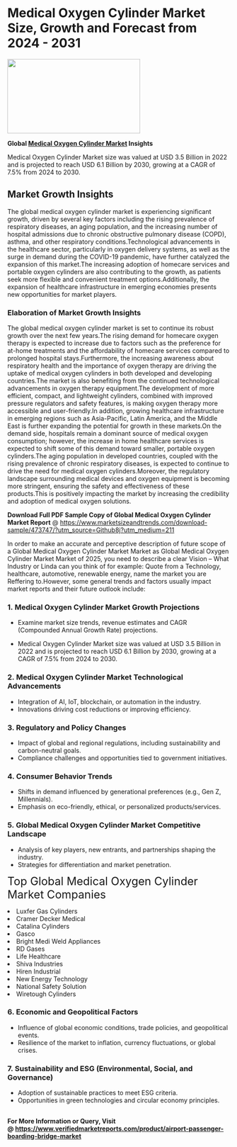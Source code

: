 <H1>Medical Oxygen Cylinder Market Size, Growth and Forecast from 2024 - 2031</H1><img class="aligncenter size-medium wp-image-584254" src="https://thirdeyenews.in/wp-content/uploads/2024/09/Global-Market-Research-300x168.jpeg" alt="" width="300" height="168" /><p><strong>Global&nbsp;<a href="https://www.marketsizeandtrends.com/download-sample/473747/?utm_source=Github8j?utm_medium=211">Medical Oxygen Cylinder Market</a> Insights</strong></p><p>Medical Oxygen Cylinder Market size was valued at USD 3.5 Billion in 2022 and is projected to reach USD 6.1 Billion by 2030, growing at a CAGR of 7.5% from 2024 to 2030.</p><p><h2>Market Growth Insights</h2> The global medical oxygen cylinder market is experiencing significant growth, driven by several key factors including the rising prevalence of respiratory diseases, an aging population, and the increasing number of hospital admissions due to chronic obstructive pulmonary disease (COPD), asthma, and other respiratory conditions.Technological advancements in the healthcare sector, particularly in oxygen delivery systems, as well as the surge in demand during the COVID-19 pandemic, have further catalyzed the expansion of this market.The increasing adoption of homecare services and portable oxygen cylinders are also contributing to the growth, as patients seek more flexible and convenient treatment options.Additionally, the expansion of healthcare infrastructure in emerging economies presents new opportunities for market players. <h3>Elaboration of Market Growth Insights</h3> The global medical oxygen cylinder market is set to continue its robust growth over the next few years.The rising demand for homecare oxygen therapy is expected to increase due to factors such as the preference for at-home treatments and the affordability of homecare services compared to prolonged hospital stays.Furthermore, the increasing awareness about respiratory health and the importance of oxygen therapy are driving the uptake of medical oxygen cylinders in both developed and developing countries.The market is also benefiting from the continued technological advancements in oxygen therapy equipment.The development of more efficient, compact, and lightweight cylinders, combined with improved pressure regulators and safety features, is making oxygen therapy more accessible and user-friendly.In addition, growing healthcare infrastructure in emerging regions such as Asia-Pacific, Latin America, and the Middle East is further expanding the potential for growth in these markets.On the demand side, hospitals remain a dominant source of medical oxygen consumption; however, the increase in home healthcare services is expected to shift some of this demand toward smaller, portable oxygen cylinders.The aging population in developed countries, coupled with the rising prevalence of chronic respiratory diseases, is expected to continue to drive the need for medical oxygen cylinders.Moreover, the regulatory landscape surrounding medical devices and oxygen equipment is becoming more stringent, ensuring the safety and effectiveness of these products.This is positively impacting the market by increasing the credibility and adoption of medical oxygen solutions.</p><p><span class=""><strong>Download Full PDF Sample Copy of Global Medical Oxygen Cylinder Market Report</strong> @ <a href="https://www.marketsizeandtrends.com/download-sample/473747/?utm_source=Github8j?utm_medium=211" target="_blank">https://www.marketsizeandtrends.com/download-sample/473747/?utm_source=Github8j?utm_medium=211</a></span></p><p>In order to make an accurate and perceptive description of future scope of a Global&nbsp;Medical Oxygen Cylinder Market Market as Global&nbsp;Medical Oxygen Cylinder Market Market of 2025, you need to describe a clear Vision &ndash; What Industry or Linda can you think of for example: Quote from a Technology, healthcare, automotive, renewable energy, name the market you are Reffering to.However, some general trends and factors usually impact market reports and their future outlook include:</p><h3>1.&nbsp;<strong>Medical Oxygen Cylinder Market Growth Projections</strong></h3><ul><li>Examine market size trends, revenue estimates and CAGR (Compounded Annual Growth Rate) projections.</li><li><p>Medical Oxygen Cylinder Market size was valued at USD 3.5 Billion in 2022 and is projected to reach USD 6.1 Billion by 2030, growing at a CAGR of 7.5% from 2024 to 2030.</p></li></ul><h3>2.&nbsp;<strong>Medical Oxygen Cylinder Market Technological Advancements</strong></h3><ul><li>Integration of AI, IoT, blockchain, or automation in the industry.</li><li>Innovations driving cost reductions or improving efficiency.</li></ul><h3>3.&nbsp;<strong>Regulatory and Policy Changes</strong></h3><ul><li>Impact of global and regional regulations, including sustainability and carbon-neutral goals.</li><li>Compliance challenges and opportunities tied to government initiatives.</li></ul><h3>4.&nbsp;<strong>Consumer Behavior Trends</strong></h3><ul><li>Shifts in demand influenced by generational preferences (e.g., Gen Z, Millennials).</li><li>Emphasis on eco-friendly, ethical, or personalized products/services.</li></ul><h3>5.&nbsp;<strong>Global Medical Oxygen Cylinder Market Competitive Landscape</strong></h3><ul><li>Analysis of key players, new entrants, and partnerships shaping the industry.</li><li>Strategies for differentiation and market penetration.</li></ul><p data-pm-slice="1 1 []"><span style="color: inherit; font-family: inherit; font-size: 25px;">Top Global Medical Oxygen Cylinder Market Companies</span></p><div class="" data-test-id=""><p><li>Luxfer Gas Cylinders</li><li> Cramer Decker Medical</li><li> Catalina Cylinders</li><li> Gasco</li><li> Bright Medi Weld Appliances</li><li> RD Gases</li><li> Life Healthcare</li><li> Shiva Industries</li><li> Hiren Industrial</li><li> New Energy Technology</li><li> National Safety Solution</li><li> Wiretough Cylinders</li></p></div><h3>6.&nbsp;<strong>Economic and Geopolitical Factors</strong></h3><ul><li>Influence of global economic conditions, trade policies, and geopolitical events.</li><li>Resilience of the market to inflation, currency fluctuations, or global crises.</li></ul><h3>7.&nbsp;<strong>Sustainability and ESG (Environmental, Social, and Governance)</strong></h3><ul><li>Adoption of sustainable practices to meet ESG criteria.</li><li>Opportunities in green technologies and circular economy principles.</li></ul><h2><strong style="font-size: 14px;">For More Information or Query, Visit @&nbsp;</strong><a style="background-color: #ffffff; font-size: 14px;" href="https://www.marketsizeandtrends.com/report/medical-oxygen-cylinder-market/" target="_blank">https://www.verifiedmarketreports.com/product/airport-passenger-boarding-bridge-market</a></h2>